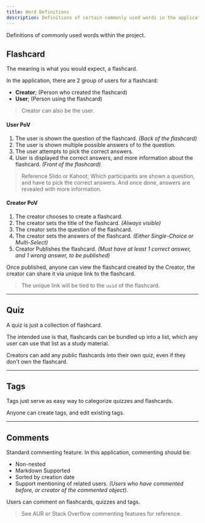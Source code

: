 ```yaml
---
title: Word Definitions
description: Definitions of certain commonly used words in the applications
---
```


Definitions of commonly used words within the project.

## Flashcard

The meaning is what you would expect, a flashcard.

In the application, there are 2 group of users for a flashcard:

- **Creator**; (Person who created the flashcard)
- **User**; (Person using the flashcard)

> Creator can also be the user.

#### User PoV

1. The user is shown the question of the flashcard. _(Back of the flashcard)_
2. The user is shown multiple possible answers of to the question.
3. The user attempts to pick the correct answers.
4. User is displayed the correct answers, and more information about the flashcard. _(Front of the flashcard)_

> Reference Slido or Kahoot; Which participants are shown a question, and have to pick the correct answers. And once done, answers are revealed with more information.

#### Creator PoV

1. The creator chooses to create a flashcard.
2. The creator sets the title of the flashcard. _(Always visible)_
3. The creator sets the question of the flashcard.
4. The creator sets the answers of the flashcard. _(Either Single-Choice or Multi-Select)_
5. Creator Publishes the flashcard. _(Must have at least 1 correct answer, and 1 wrong answer, to be published)_

Once published, anyone can view the flashcard created by the Creator, the creator can share it via unique link to the flashcard.

> The unique link will be tied to the `uuid` of the flashcard.

-----

## Quiz

A quiz is just a collection of flashcard.

The intended use is that, flashcards can be bundled up into a list, which any user can use that list as a study material.

Creators can add any public flashcards into their own quiz, even if they don't own the flashcard.

-----

## Tags

Tags just serve as easy way to categorize quizzes and flashcards.

Anyone can create tags, and edit existing tags.

-----

## Comments

Standard commenting feature. In this application, commenting should be:

- Non-nested
- Markdown Supported
- Sorted by creation date
- Support mentioning of related users. _(Users who have commented before, or creator of the commented object)_.

Users can comment on flashcards, quizzes and tags.

> See AUR or Stack Overflow commenting features for reference.